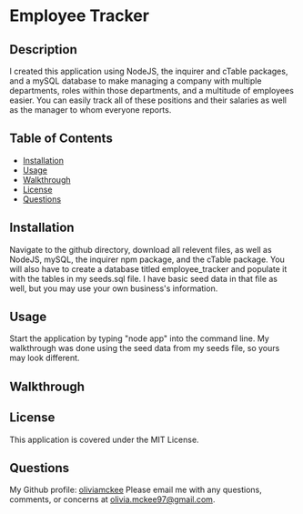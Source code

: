 # Employee Tracker 

## Description 
I created this application using NodeJS, the inquirer and cTable packages, and a mySQL database to make managing a company with multiple departments, roles within those departments, and a multitude of employees easier. You can easily track all of these positions and their salaries as well as the manager to whom everyone reports. 

## Table of Contents
- [Installation](#installation)
- [Usage](#usage)
- [Walkthrough](#walkthrough)
- [License](#license)
- [Questions](#questions)

## Installation
Navigate to the github directory, download all relevent files, as well as NodeJS, mySQL, the inquirer npm package, and the cTable package. You will also have to create a database titled employee_tracker and populate it with the tables in my seeds.sql file. I have basic seed data in that file as well, but you may use your own business's information. 

## Usage 
Start the application by typing "node app" into the command line. My walkthrough was done using the seed data from my seeds file, so yours may look different. 

## Walkthrough


## License
This application is covered under the MIT License. 

## Questions 
My Github profile: [oliviamckee](https://github.com/oliviamckee)
Please email me with any questions, comments, or concerns at olivia.mckee97@gmail.com.